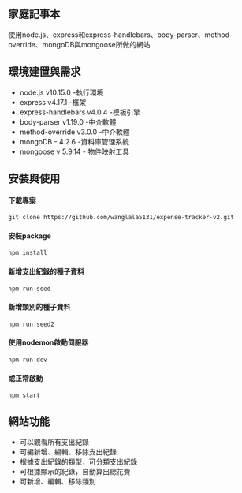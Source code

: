 ## 家庭記事本
使用node.js、express和express-handlebars、body-parser、method-override、mongoDB與mongoose所做的網站


## 環境建置與需求
* node.js v10.15.0 -執行環境
* express v4.17.1 -框架
* express-handlebars v4.0.4 -模板引擎
* body-parser v1.19.0 -中介軟體
* method-override v3.0.0 -中介軟體
* mongoDB - 4.2.6 -資料庫管理系統
* mongoose v 5.9.14 - 物件映射工具


## 安裝與使用
#### 下載專案
    git clone https://github.com/wanglala5131/expense-tracker-v2.git
#### 安裝package
    npm install
#### 新增支出紀錄的種子資料
    npm run seed 
#### 新增類別的種子資料
    npm run seed2 
#### 使用nodemon啟動伺服器
    npm run dev
#### 或正常啟動
    npm start


## 網站功能
* 可以觀看所有支出紀錄
* 可編新增、編輯、移除支出紀錄
* 根據支出紀錄的類型，可分類支出紀錄
* 可根據顯示的紀錄，自動算出總花費
* 可新增、編輯、移除類別